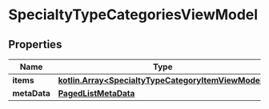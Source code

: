 
# SpecialtyTypeCategoriesViewModel

## Properties
Name | Type | Description | Notes
------------ | ------------- | ------------- | -------------
**items** | [**kotlin.Array&lt;SpecialtyTypeCategoryItemViewModel&gt;**](SpecialtyTypeCategoryItemViewModel.md) |  |  [optional]
**metaData** | [**PagedListMetaData**](PagedListMetaData.md) |  |  [optional]



